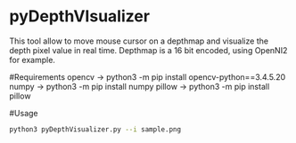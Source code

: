 # pyDepthVIsualizer
This tool allow to move mouse cursor on a depthmap and visualize the
depth pixel value in real time.
Depthmap is a 16 bit encoded, using OpenNI2 for example.

#Requirements
opencv -> python3 -m pip install opencv-python==3.4.5.20
numpy  -> python3 -m pip install numpy
pillow -> python3 -m pip install pillow

#Usage

```bash
python3 pyDepthVisualizer.py --i sample.png

``` 
